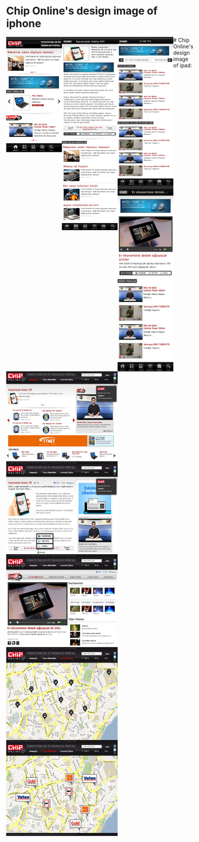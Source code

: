 # Chip Online's design image of iphone
<p>
<img align="left" width="150" height="310" src="https://github.com/cuongdh1912/ChipOnlineScreenShots/blob/master/Chip-iphone-mainpage.jpg">
<img align="left" width="150" height="520" src="https://github.com/cuongdh1912/ChipOnlineScreenShots/blob/master/Chip-iphone-detail.jpg">
<img align="left" width="150" height="400" src="https://github.com/cuongdh1912/ChipOnlineScreenShots/blob/master/Chip-iphone-Chiptv.jpg">
<img align="left" width="150" height="500" src="https://github.com/cuongdh1912/ChipOnlineScreenShots/blob/master/Chip-iphone-Chiptv-Detail.jpg">   
</p>
# Chip Online's design image of ipad:   
<p>
<img align="left" width="300" height="250" src="https://github.com/cuongdh1912/ChipOnlineScreenShots/blob/master/Chip_ipad_mainpage.jpg">
<img align="left" width="300" height="250" src="https://github.com/cuongdh1912/ChipOnlineScreenShots/blob/master/Chip_ipad_Detail.jpg">
<img align="left" width="300" height="250" src="https://github.com/cuongdh1912/ChipOnlineScreenShots/blob/master/Chip_ipad_video.jpg">
<img align="left" width="300" height="250" src="https://github.com/cuongdh1912/ChipOnlineScreenShots/blob/master/Chip_ipad_internetcafe.jpg">
<img align="left" width="300" height="250" src="https://github.com/cuongdh1912/ChipOnlineScreenShots/blob/master/Chip_ipad_technologymarket.jpg">
</p>
